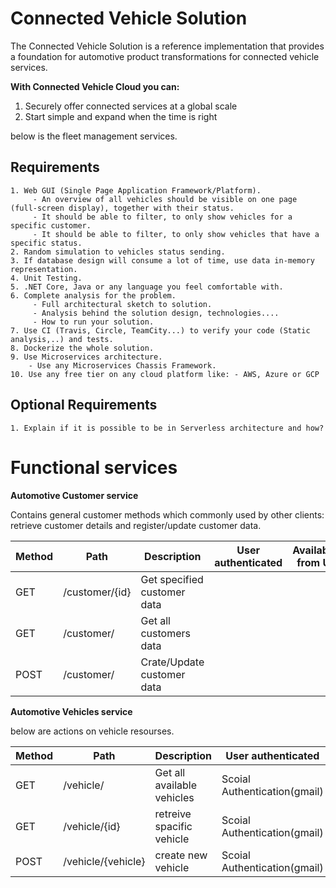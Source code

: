 # **Connected Vehicle Solution**

The Connected Vehicle Solution is a reference implementation that provides a foundation for automotive product transformations for connected vehicle services.

**With Connected Vehicle Cloud you can:**

1. Securely offer connected services at a global scale
2. Start simple and expand when the time is right

below is the fleet management services.

## **Requirements**

	1. Web GUI (Single Page Application Framework/Platform).
		 - An overview of all vehicles should be visible on one page (full-screen display), together with their status.
		 - It should be able to filter, to only show vehicles for a specific customer.
		 - It should be able to filter, to only show vehicles that have a specific status.
	2. Random simulation to vehicles status sending.
	3. If database design will consume a lot of time, use data in-memory representation.
	4. Unit Testing.
	5. .NET Core, Java or any language you feel comfortable with.
	6. Complete analysis for the problem.
		 - Full architectural sketch to solution.
		 - Analysis behind the solution design, technologies....
		 - How to run your solution.
	7. Use CI (Travis, Circle, TeamCity...) to verify your code (Static analysis,..) and tests.
	8. Dockerize the whole solution.
	9. Use Microservices architecture.
		- Use any Microservices Chassis Framework.
	10. Use any free tier on any cloud platform like: - AWS, Azure or GCP

## Optional Requirements

	1. Explain if it is possible to be in Serverless architecture and how?

# **Functional services**

**Automotive Customer service**

Contains general customer methods which commonly used by other clients: retrieve customer details and register/update customer data.

| Method | Path           | Description                 | User authenticated | Available from UI |
|--------|----------------|-----------------------------|--------------------|-------------------|
| GET    | /customer/{id} | Get specified customer data |                    |                   |
| GET    | /customer/     | Get all customers data      |                    |                   |
| POST   | /customer/     | Crate/Update customer data  |                    |                   |


**Automotive Vehicles service**

below are actions on vehicle resourses.

| Method | Path               | Description                  | User authenticated           |
|--------|--------------------|------------------------------|------------------------------|
| GET    | /vehicle/          | Get all available vehicles   | Scoial Authentication(gmail) |
| GET    | /vehicle/{id}      | retreive spacific vehicle    | Scoial Authentication(gmail) |
| POST   | /vehicle/{vehicle} | create new vehicle           | Scoial Authentication(gmail) |